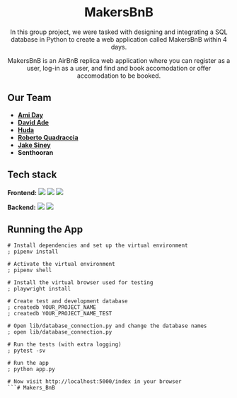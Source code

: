 <h1 align="center">MakersBnB</h1>

<p align="center">
In this group project, we were tasked with designing and integrating a SQL database in Python to create a web application called MakersBnB within 4 days.</p>

<p align="center">MakersBnB is an AirBnB replica web application where you can register as a user, log-in as a user, and find and book accomodation or offer accomodation to be booked.</p>

## Our Team

* **[Ami Day](https://github.com/ami-day)**
* **[David Ade](https://github.com/D6link)**
* **[Huda](https://github.com/hudaa12])**
* **[Roberto Quadraccia](https://github.com/Super-robbin)**
* **[Jake Siney](https://github.com/jakesiney)**
* **Senthooran**

## Tech stack

**Frontend:**
<img src="https://img.shields.io/badge/flask-%23000.svg?style=for-the-badge&logo=flask&logoColor=white"> <img src="https://img.shields.io/badge/html5-%23E34F26.svg?style=for-the-badge&logo=html5&logoColor=white"> <img src="https://img.shields.io/badge/css3-%231572B6.svg?style=for-the-badge&logo=css3&logoColor=white">

**Backend:**
<img src="https://img.shields.io/badge/python-3670A0?style=for-the-badge&logo=python&logoColor=ffdd54">
<img src="https://img.shields.io/badge/postgres-%23316192.svg?style=for-the-badge&logo=postgresql&logoColor=white">

## Running the App

```shell
# Install dependencies and set up the virtual environment
; pipenv install

# Activate the virtual environment
; pipenv shell

# Install the virtual browser used for testing
; playwright install

# Create test and development database
; createdb YOUR_PROJECT_NAME
; createdb YOUR_PROJECT_NAME_TEST

# Open lib/database_connection.py and change the database names
; open lib/database_connection.py

# Run the tests (with extra logging)
; pytest -sv

# Run the app
; python app.py

# Now visit http://localhost:5000/index in your browser
```# Makers_BnB
